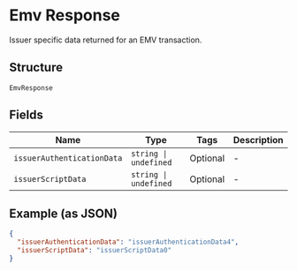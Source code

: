 
# Emv Response

Issuer specific data returned for an EMV transaction.

## Structure

`EmvResponse`

## Fields

| Name | Type | Tags | Description |
|  --- | --- | --- | --- |
| `issuerAuthenticationData` | `string \| undefined` | Optional | - |
| `issuerScriptData` | `string \| undefined` | Optional | - |

## Example (as JSON)

```json
{
  "issuerAuthenticationData": "issuerAuthenticationData4",
  "issuerScriptData": "issuerScriptData0"
}
```

